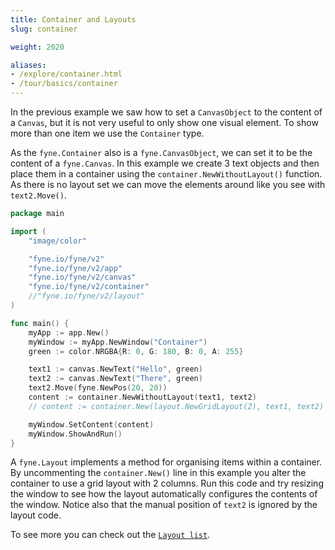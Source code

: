 ```yaml
---
title: Container and Layouts
slug: container

weight: 2020

aliases:
- /explore/container.html
- /tour/basics/container
---
```


In the previous example we saw how to set a `CanvasObject` to the
content of a `Canvas`, but it is not very useful to only show
one visual element. To show more than one item we use the `Container` type.

As the `fyne.Container` also is a `fyne.CanvasObject`, we can set it to be
the content of a `fyne.Canvas`. In this example we create 3 text objects
and then place them in a container using the `container.NewWithoutLayout()` function.
As there is no layout set we can move the elements around like you see
with `text2.Move()`.

```go
package main

import (
	"image/color"

	"fyne.io/fyne/v2"
	"fyne.io/fyne/v2/app"
	"fyne.io/fyne/v2/canvas"
	"fyne.io/fyne/v2/container"
	//"fyne.io/fyne/v2/layout"
)

func main() {
	myApp := app.New()
	myWindow := myApp.NewWindow("Container")
	green := color.NRGBA{R: 0, G: 180, B: 0, A: 255}

	text1 := canvas.NewText("Hello", green)
	text2 := canvas.NewText("There", green)
	text2.Move(fyne.NewPos(20, 20))
	content := container.NewWithoutLayout(text1, text2)
	// content := container.New(layout.NewGridLayout(2), text1, text2)

	myWindow.SetContent(content)
	myWindow.ShowAndRun()
}
```

A `fyne.Layout` implements a method for organising items within a container.
By uncommenting the `container.New()` line in this example you
alter the container to use a grid layout with 2 columns. Run this code
and try resizing the window to see how the layout automatically configures
the contents of the window. Notice also that the manual position
of `text2` is ignored by the layout code.

To see more you can check out the [`Layout list`](layouts).
